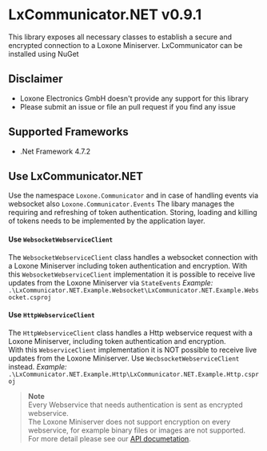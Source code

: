 # LxCommunicator.NET v0.9.1
This library exposes all necessary classes to establish a secure and encrypted connection to a Loxone Miniserver.
LxCommunicator can be installed using NuGet 

## Disclaimer
- Loxone Electronics GmbH doesn't provide any support for this library
- Please submit an issue or file an pull request if you find any issue

## Supported Frameworks
- .Net Framework 4.7.2

## Use LxCommunicator.NET
Use the namespace `Loxone.Communicator` and in case of handling events via websocket also `Loxone.Communicator.Events`
The libary manages the requiring and refreshing of token authentication. Storing, loading and killing of tokens needs to be implemented by the application layer.

#### Use `WebsocketWebserviceClient`
The `WebsocketWebserviceClient` class handles a websocket connection with a Loxone Miniserver including token authentication and encryption.
With this `WebsocketWebserviceClient` implementation it is possible to receive live updates from the Loxone Miniserver via `StateEvents`
*Example:* `.\LxCommunicator.NET.Example.Websocket\LxCommunicator.NET.Example.Websocket.csproj`

#### Use `HttpWebserviceClient`
The `HttpWebserviceClient` class handles a Http webservice request with a Loxone Miniserver, including token authentication and encryption.
<br>
With this `WebserviceClient` implementation it is NOT possible to receive live updates from the Loxone Miniserver. Use `WecbsocketWebserviceClient` instead.
*Example:* `.\LxCommunicator.NET.Example.Http\LxCommunicator.NET.Example.Http.csproj`

> **Note**<br>Every Webservice that needs authentication is sent as encrypted webservice.<br>The Loxone Miniserver does not support encryption on every webservice, for example binary files or images are not supported.<br>For more detail please see our [API documetation](https://www.loxone.com/enen/kb/api/ ).

